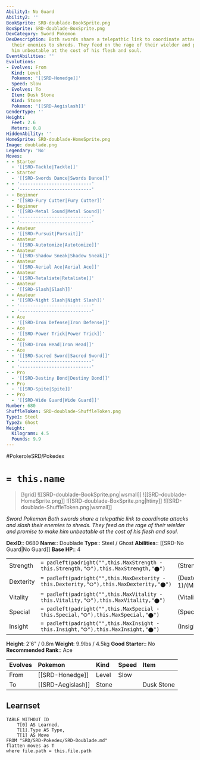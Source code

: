 ```yaml
---
Ability1: No Guard
Ability2: ''
BookSprite: SRD-doublade-BookSprite.png
BoxSprite: SRD-doublade-BoxSprite.png
DexCategory: Sword Pokemon
DexDescription: Both swords share a telepathic link to coordinate attacks and slash
  their enemies to shreds. They feed on the rage of their wielder and promise to make
  him unbeatable at the cost of his flesh and soul.
EventAbilities: ''
Evolutions:
- Evolves: From
  Kind: Level
  Pokemon: '[[SRD-Honedge]]'
  Speed: Slow
- Evolves: To
  Item: Dusk Stone
  Kind: Stone
  Pokemon: '[[SRD-Aegislash]]'
GenderType: ''
Height:
  Feet: 2.6
  Meters: 0.8
HiddenAbility: ''
HomeSprite: SRD-doublade-HomeSprite.png
Image: doublade.png
Legendary: 'No'
Moves:
- - Starter
  - '[[SRD-Tackle|Tackle]]'
- - Starter
  - '[[SRD-Swords Dance|Swords Dance]]'
- - '---------------------------'
  - '---------------------------'
- - Beginner
  - '[[SRD-Fury Cutter|Fury Cutter]]'
- - Beginner
  - '[[SRD-Metal Sound|Metal Sound]]'
- - '---------------------------'
  - '---------------------------'
- - Amateur
  - '[[SRD-Pursuit|Pursuit]]'
- - Amateur
  - '[[SRD-Autotomize|Autotomize]]'
- - Amateur
  - '[[SRD-Shadow Sneak|Shadow Sneak]]'
- - Amateur
  - '[[SRD-Aerial Ace|Aerial Ace]]'
- - Amateur
  - '[[SRD-Retaliate|Retaliate]]'
- - Amateur
  - '[[SRD-Slash|Slash]]'
- - Amateur
  - '[[SRD-Night Slash|Night Slash]]'
- - '---------------------------'
  - '---------------------------'
- - Ace
  - '[[SRD-Iron Defense|Iron Defense]]'
- - Ace
  - '[[SRD-Power Trick|Power Trick]]'
- - Ace
  - '[[SRD-Iron Head|Iron Head]]'
- - Ace
  - '[[SRD-Sacred Sword|Sacred Sword]]'
- - '---------------------------'
  - '---------------------------'
- - Pro
  - '[[SRD-Destiny Bond|Destiny Bond]]'
- - Pro
  - '[[SRD-Spite|Spite]]'
- - Pro
  - '[[SRD-Wide Guard|Wide Guard]]'
Number: 680
ShuffleToken: SRD-doublade-ShuffleToken.png
Type1: Steel
Type2: Ghost
Weight:
  Kilograms: 4.5
  Pounds: 9.9
---
```


#PokeroleSRD/Pokedex

# `= this.name`

> [!grid]
> ![[SRD-doublade-BookSprite.png|wsmall]]
> ![[SRD-doublade-HomeSprite.png]]
> ![[SRD-doublade-BoxSprite.png|htiny]]
> ![[SRD-doublade-ShuffleToken.png|wsmall]]


*Sword Pokemon*
*Both swords share a telepathic link to coordinate attacks and slash their enemies to shreds. They feed on the rage of their wielder and promise to make him unbeatable at the cost of his flesh and soul.*

**DexID**:: 0680
**Name**:: Doublade
**Type**:: Steel / Ghost
**Abilities**:: [[SRD-No Guard|No Guard]]
**Base HP**:: 4

|           |                                                                                        |                                          |
| --------- | -------------------------------------------------------------------------------------- | ---------------------------------------- |
| Strength  | `= padleft(padright("",this.MaxStrength - this.Strength,"⭘"),this.MaxStrength,"⬤")`    | (Strength::3)/(MaxStrength::6)   |
| Dexterity | `= padleft(padright("",this.MaxDexterity - this.Dexterity,"⭘"),this.MaxDexterity,"⬤")` | (Dexterity:: 1)/(MaxDexterity::3) |
| Vitality  | `= padleft(padright("",this.MaxVitality - this.Vitality,"⭘"),this.MaxVitality,"⬤")`    | (Vitality::4)/(MaxVitality::8)   |
| Special   | `= padleft(padright("",this.MaxSpecial - this.Special,"⭘"),this.MaxSpecial,"⬤")`       | (Special::2)/(MaxSpecial::4)     |
| Insight   | `= padleft(padright("",this.MaxInsight - this.Insight,"⭘"),this.MaxInsight,"⬤")`       | (Insight::2)/(MaxInsight::4)     |

**Height**: 2'6" / 0.8m
**Weight**: 9.9lbs / 4.5kg
**Good Starter**:: No
**Recommended Rank**:: Ace

| Evolves   | Pokemon           | Kind   | Speed   | Item       |
|:----------|:------------------|:-------|:--------|:-----------|
| From      | [[SRD-Honedge]]   | Level  | Slow    |            |
| To        | [[SRD-Aegislash]] | Stone  |         | Dusk Stone |

## Learnset

```dataview
TABLE WITHOUT ID
    T[0] AS Learned,
    T[1].Type AS Type,
    T[1] AS Move
FROM "SRD/SRD-Pokedex/SRD-Doublade.md"
flatten moves as T
where file.path = this.file.path
```
